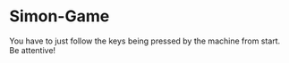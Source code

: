 # Simon-Game
You have to just follow the keys being pressed by the machine from start. Be attentive!
